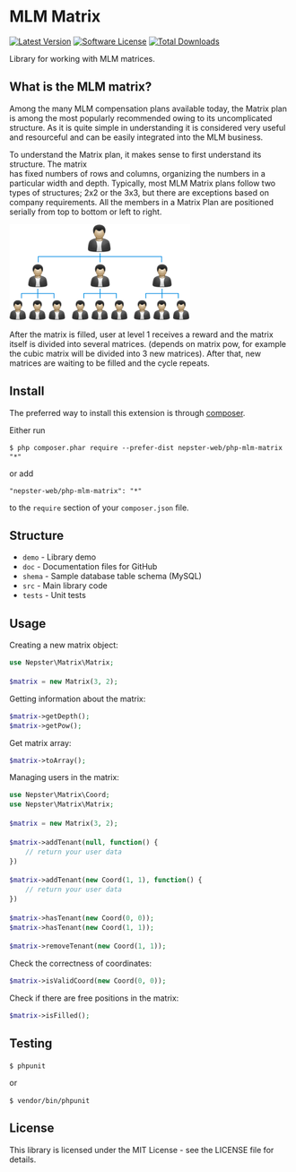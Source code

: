 MLM Matrix
==========

[![Latest Version](https://img.shields.io/github/tag/nepster-web/php-mlm-matrix.svg?style=flat-square&label=release)](https://github.com/nepster-web/php-mlm-matrix)
[![Software License](https://img.shields.io/badge/license-MIT-brightgreen.svg?style=flat-square)](LICENSE.md)
[![Total Downloads](https://img.shields.io/packagist/dt/nepster-web/php-mlm-matrix.svg?style=flat-square)](https://packagist.org/packages/nepster-web/php-mlm-matrix)

Library for working with MLM matrices.


What is the MLM matrix?
-----------------------

Among the many MLM compensation plans available today, the Matrix plan is among the most popularly 
recommended owing to its uncomplicated structure. As it is quite simple in understanding it is 
considered very useful and resourceful and can be easily integrated into the MLM business.

To understand the Matrix plan, it makes sense to first understand its structure. The matrix  
has fixed numbers of rows and columns, organizing the numbers in a particular width and depth. 
Typically, most MLM Matrix plans follow two types of structures; 2x2 or the 3x3, but there are 
exceptions based on company requirements. All the members in a Matrix Plan are positioned 
serially from top to bottom or left to right.

![demo](./doc/images/view.png "")

After the matrix is filled, user at level 1 receives a reward and the matrix itself is divided into 
several matrices. (depends on matrix pow, for example the cubic matrix will be divided into 3 new matrices). 
After that, new matrices are waiting to be filled and the cycle repeats.


Install
-------

The preferred way to install this extension is through [composer](http://getcomposer.org/download/).

Either run

```
$ php composer.phar require --prefer-dist nepster-web/php-mlm-matrix "*"
```

or add

```
"nepster-web/php-mlm-matrix": "*"
```

to the `require` section of your `composer.json` file.



Structure
---------

* `demo` - Library demo
* `doc` - Documentation files for GitHub
* `shema` - Sample database table schema (MySQL)
* `src` - Main library code
* `tests` - Unit tests



Usage
-----

Creating a new matrix object:
```php
use Nepster\Matrix\Matrix;

$matrix = new Matrix(3, 2);
```


Getting information about the matrix:
```php
$matrix->getDepth();
$matrix->getPow();
```


Get matrix array:
```php
$matrix->toArray();
```


Managing users in the matrix:
```php
use Nepster\Matrix\Coord;
use Nepster\Matrix\Matrix;

$matrix = new Matrix(3, 2);

$matrix->addTenant(null, function() {
    // return your user data
})

$matrix->addTenant(new Coord(1, 1), function() {
    // return your user data
})

$matrix->hasTenant(new Coord(0, 0));
$matrix->hasTenant(new Coord(1, 1));

$matrix->removeTenant(new Coord(1, 1));
```


Check the correctness of coordinates:
```php
$matrix->isValidCoord(new Coord(0, 0));
```


Check if there are free positions in the matrix:
```php
$matrix->isFilled();
```

Testing
-------

```$ phpunit```

or 

```$ vendor/bin/phpunit```

License
-------
This library is licensed under the MIT License - see the LICENSE file for details.